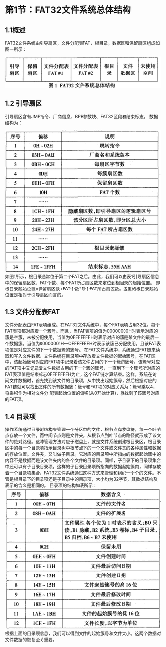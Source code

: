 # 第1节：FAT32文件系统总体结构

## 1.1概述
  FAT32文件系统由引导扇区，文件分配表FAT，根目录，数据区和保留扇区组成如图一所示：

![1.1.1](../IMG/1.1.1.PNG)

## 1.2 引导扇区
  引导扇区含有JMP指令、厂商信息、BPB参数块、FAT32区段和结束标志。
数据结构为：

![1.2.1](../IMG/1.1.2.PNG)
如图1所示，根目录通常位于第二个FAT之后。由此，我们可以由表1引导扇区信息中的保留扇区数、FAT个数、每个FAT所占扇区数来定位到根目录的起始位置。
即根目录起始位置=保留扇区数+FAT个数*每个FAT所占扇区数。这里的根目录起始位置是相对于引导扇区而言的。
## 1.3 文件分配表FAT
  文件分配表由FAT表项组成。在FAT32文件系统中，每个FAT表项占用32位。每个FAT表项都对应着一个簇号。而且，当FAT表项的值为00000000H时表示对应的簇是空簇，未被分配使用，当值为0FFFFFFFH时表示对应的簇是某文件的最后一个数据簇。当值为00000001H—OFFFFFEFH时表示该簇已分配使用，且该FAT表项值是对应文件的下一个数据簇的簇号。
  在FAT文件系统中，系统通过FAT链来读取和写入文件数据。文件系统在目录项中存放着文件数据的起始簇号，在FAT区中，该起始簇号对应的FAT项中记录着该文件占用的下一个簇的簇号，该簇号对应 的FAT项中又记录着文件数据占用的下一个簇的簇号，一直到下一个簇号所对应的FAT表项值是结束标志0FFFFFFFH为止，这个FAT链才算结束。这样，系统在访问文件数据时，首先找到该文件的目录项，从中找出起始簇号，然后根据对应的FAT链就可以找出文件的所有数据簇：簇号和FAT项的对应关系为：簇号乘以4，将乘积作为相对文件分 配表起始位置的偏移(从0开始计算)，就找刭了该簇号对应的FAT项。
## 1.4 目录项
  操作系统通过目录树结构来管理一个分区中的文件，根节点存放盘符，每一个叶节点存放一个文件，而中间节点则是文件夹。从根节点到叶节点的路径就形成了该文件的绝对路径。这种管理方法对应于磁盘上，就是文件系统创建根目录区，根目录区中的每一个目录项指示目录树中根节点下的一个文件或文件夹的各种属性和数据的存放位置。文件夹，又叫做子目录。它对应的目录项中所指向的数据起始簇中的内容不是数据而是该文件夹内的各个文件的目录项。同样，子目录下的目录项集合中还可以有子目录目录项，这样的子目录目录项所指向的数据起始簇内，同样存放着一个目录项集合。FAT32文件系统通过这种方式来管理和组织一个个的文件。不管是根目录下的目录项还是子目录中的目录项，大小均为32字节，其数据结构及表示的含义是相同的。
  目录项的结构如表所示：
![1.1.3](../IMG/1.1.3.PNG)
  根据上面的目录项信息，我们可以得到文件的起始簇号和文件大小。这两个数据对文件数据的恢复至关重要。